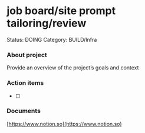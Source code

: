 # job board/site prompt tailoring/review

Status: DOING
Category: BUILD/Infra

### About project

Provide an overview of the project’s goals and context

### Action items

- [ ]  

### Documents

[https://www.notion.so](https://www.notion.so)
